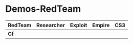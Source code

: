 # Demos-RedTeam
               

| RedTeam | Researcher | Exploit |  Empire  |   CS3  | 
|:---|-----------:|------------------:|----------------:|------------------:|  
|**Cf**|

